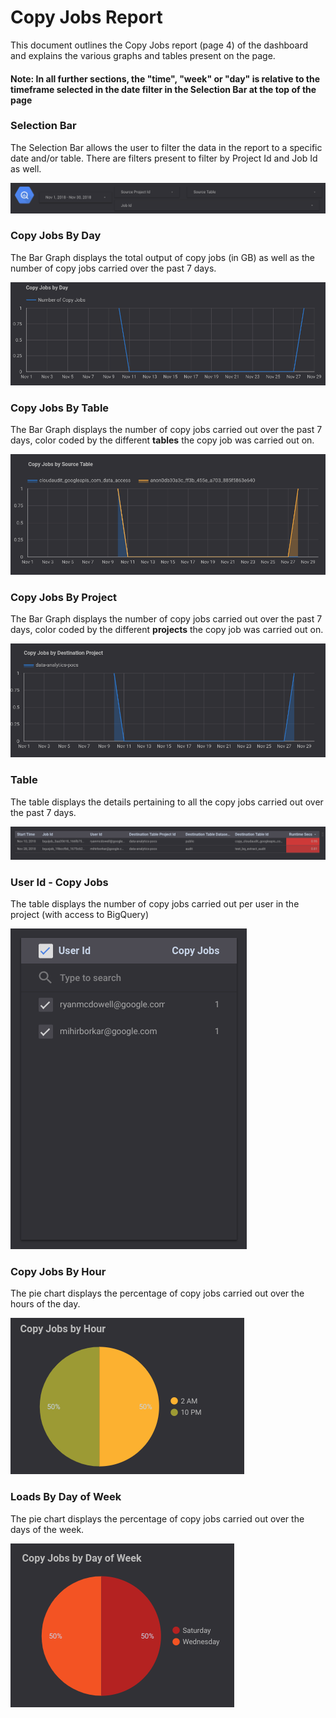 # Copy Jobs Report

This document outlines the Copy Jobs report (page 4) of the dashboard and explains the various graphs and tables present on the page.

#### Note: In all further sections, the "time", "week" or "day" is relative to the timeframe selected in the date filter in the Selection Bar at the top of the page

### Selection Bar
The Selection Bar allows the user to filter the data in the report to a specific date and/or table. There are filters present to filter by Project Id and Job Id as well.

![Selection Bar](../images/copy_jobs/Image1.png)

### Copy Jobs By Day
The Bar Graph displays the total output of copy jobs (in GB) as well as the number of copy jobs carried over the past 7 days.

![Copy Jobs By Day](../images/copy_jobs/Image2.png)

### Copy Jobs By Table
The Bar Graph displays the number of copy jobs carried out over the past 7 days, color coded by the different **tables** the copy job was carried out on.

![Copy Jobs By Table](../images/copy_jobs/Image3.png)

### Copy Jobs By Project
The Bar Graph displays the number of copy jobs carried out over the past 7 days, color coded by the different **projects** the copy job was carried out on.

![Copy Jobs By Project](../images/copy_jobs/Image4.png)

### Table
The table displays the details pertaining to all the copy jobs carried out over the past 7 days.

![Table](../images/copy_jobs/Image5.png)

### User Id - Copy Jobs
The table displays the number of copy jobs carried out per user in the project (with access to BigQuery)

![User Id - Copy Jobs](../images/copy_jobs/Image6.png)

### Copy Jobs By Hour
The pie chart displays the percentage of copy jobs carried out over the hours of the day.

![Copy Jobs By Hour](../images/copy_jobs/Image7.png)

### Loads By Day of Week
The pie chart displays the percentage of copy jobs carried out over the days of the week.

![Copy Jobs By Day of Week](../images/copy_jobs/Image8.png)



